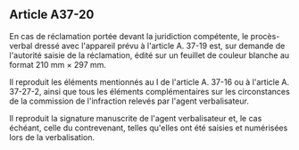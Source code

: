 Article A37-20
----
En cas de réclamation portée devant la juridiction compétente, le procès-verbal
dressé avec l'appareil prévu à l'article A. 37-19 est, sur demande de l'autorité
saisie de la réclamation, édité sur un feuillet de couleur blanche au format 210
mm × 297 mm.

Il reproduit les éléments mentionnés au I de l'article A. 37-16 ou à l'article
A. 37-27-2, ainsi que tous les éléments complémentaires sur les circonstances de
la commission de l'infraction relevés par l'agent verbalisateur.

Il reproduit la signature manuscrite de l'agent verbalisateur et, le cas
échéant, celle du contrevenant, telles qu'elles ont été saisies et numérisées
lors de la verbalisation.
